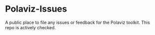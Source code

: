 # Polaviz-Issues
A public place to file any issues or feedback for the Polaviz toolkit. This repo is actively checked.
